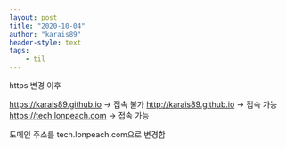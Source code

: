 ```yaml
---
layout: post
title: "2020-10-04"
author: "karais89"
header-style: text
tags: 
    - til
---
```


https 변경 이후

https://karais89.github.io -> 접속 불가
http://karais89.github.io -> 접속 가능
https://tech.lonpeach.com -> 접속 가능

도메인 주소를 tech.lonpeach.com으로 변경함